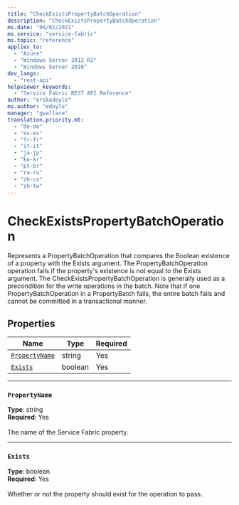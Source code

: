 ```yaml
---
title: "CheckExistsPropertyBatchOperation"
description: "CheckExistsPropertyBatchOperation"
ms.date: "04/02/2021"
ms.service: "service-fabric"
ms.topic: "reference"
applies_to: 
  - "Azure"
  - "Windows Server 2012 R2"
  - "Windows Server 2016"
dev_langs: 
  - "rest-api"
helpviewer_keywords: 
  - "Service Fabric REST API Reference"
author: "erikadoyle"
ms.author: "edoyle"
manager: "gwallace"
translation.priority.mt: 
  - "de-de"
  - "es-es"
  - "fr-fr"
  - "it-it"
  - "ja-jp"
  - "ko-kr"
  - "pt-br"
  - "ru-ru"
  - "zh-cn"
  - "zh-tw"
---
```

# CheckExistsPropertyBatchOperation

Represents a PropertyBatchOperation that compares the Boolean existence of a property with the Exists argument.
The PropertyBatchOperation operation fails if the property's existence is not equal to the Exists argument.
The CheckExistsPropertyBatchOperation is generally used as a precondition for the write operations in the batch.
Note that if one PropertyBatchOperation in a PropertyBatch fails,
the entire batch fails and cannot be committed in a transactional manner.


## Properties
| Name | Type | Required |
| --- | --- | --- |
| [`PropertyName`](#propertyname) | string | Yes |
| [`Exists`](#exists) | boolean | Yes |

____
### `PropertyName`
__Type__: string <br/>
__Required__: Yes<br/>
<br/>
The name of the Service Fabric property.

____
### `Exists`
__Type__: boolean <br/>
__Required__: Yes<br/>
<br/>
Whether or not the property should exist for the operation to pass.

